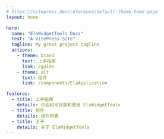 ```yaml
---
# https://vitepress.dev/reference/default-theme-home-page
layout: home

hero:
  name: "ElaWidgetTools Docs"
  text: "A VitePress Site"
  tagline: My great project tagline
  actions:
    - theme: brand
      text: 上手指南
      link: /guide
    - theme: alt
      text: 组件
      link: /components/ElaApplication

features:
  - title: 上手指南
    details: 介绍如何安装和使用 ElaWidgetTools
  - title: 组件
    details: 组件列表
  - title: 关于
    details: 关于 ElaWidgetTools
---
```


